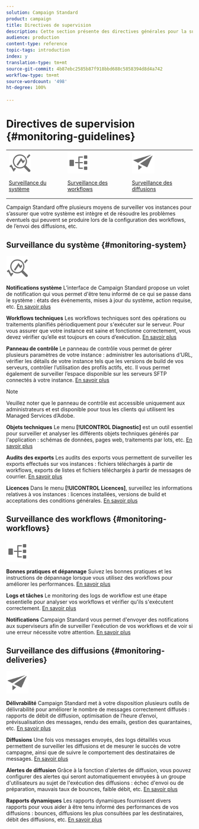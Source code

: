 ```yaml
---
solution: Campaign Standard
product: campaign
title: Directives de supervision
description: Cette section présente des directives générales pour la surveillance de Campaign Standard.
audience: production
content-type: reference
topic-tags: introduction
index: y
translation-type: tm+mt
source-git-commit: 4b87ebc2585b87f918bbd688c5858394d8d4a742
workflow-type: tm+mt
source-wordcount: '498'
ht-degree: 100%

---
```



# Directives de supervision {#monitoring-guidelines}

<table>
<tr><td><img src="assets/do-not-localize/icon_system.svg" width="60px"><p><a href="#monitoring-system">Surveillance du système</a></p></td>
<td><img src="assets/do-not-localize/icon_workflows.svg" width="60px"><p><a href="#moniroting-workflows">Surveillance des workflows</a></p></td>
<td><img src="assets/do-not-localize/icon_send.svg" width="60px"><p><a href="#monitoring-deliveries">Surveillance des diffusions</a></p></td></tr>
</table>

Campaign Standard offre plusieurs moyens de surveiller vos instances pour s’assurer que votre système est intègre et de résoudre les problèmes éventuels qui peuvent se produire lors de la configuration des workflows, de l’envoi des diffusions, etc.

## Surveillance du système {#monitoring-system}

<img src="assets/do-not-localize/icon_system.svg" width="60px">

**Notifications système**
L’interface de Campaign Standard propose un volet de notification qui vous permet d&#39;être tenu informé de ce qui se passe dans le système : états des événements, mises à jour du système, action requise, etc. [En savoir plus](../../start/using/interface-description.md#top-bar)


**Workflows techniques**
Les workflows techniques sont des opérations ou traitements planifiés périodiquement pour s&#39;exécuter sur le serveur. Pour vous assurer que votre instance est saine et fonctionne correctement, vous devez vérifier qu’elle est toujours en cours d’exécution. [En savoir plus](../../administration/using/technical-workflows.md)

**Panneau de contrôle**
Le panneau de contrôle vous permet de gérer plusieurs paramètres de votre instance : administrer les autorisations d’URL, vérifier les détails de votre instance tels que les versions de build de vos serveurs, contrôler l’utilisation des profils actifs, etc. Il vous permet également de surveiller l’espace disponible sur les serveurs SFTP connectés à votre instance. [En savoir plus](https://docs.adobe.com/content/help/fr-FR/control-panel/using/control-panel-home.html)

>[!NOTE]
>
>Veuillez noter que le panneau de contrôle est accessible uniquement aux administrateurs et est disponible pour tous les clients qui utilisent les Managed Services d’Adobe.

**Objets techniques**
Le menu **[!UICONTROL Diagnostic]** est un outil essentiel pour surveiller et analyser les différents objets techniques générés par l&#39;application : schémas de données, pages web, traitements par lots, etc. [En savoir plus](../../developing/using/monitoring-data-model-changes.md)

**Audits des exports**
Les audits des exports vous permettent de surveiller les exports effectués sur vos instances : fichiers téléchargés à partir de workflows, exports de listes et fichiers téléchargés à partir de messages de courrier.
[En savoir plus](../../administration/using/auditing-export-logs.md)

**Licences**
Dans le menu **[!UICONTROL Licences]**, surveillez les informations relatives à vos instances : licences installées, versions de build et acceptations des conditions générales.
[En savoir plus](../../administration/using/licenses.md)

## Surveillance des workflows {#monitoring-workflows}

<img src="assets/do-not-localize/icon_workflows.svg" width="60px">

**Bonnes pratiques et dépannage**
Suivez les bonnes pratiques et les instructions de dépannage lorsque vous utilisez des workflows pour améliorer les performances.
[En savoir plus](../../automating/using/best-practices-workflows.md)

**Logs et tâches**
Le monitoring des logs de workflow est une étape essentielle pour analyser vos workflows et vérifier qu&#39;ils s&#39;exécutent correctement.
[En savoir plus](../../automating/using/monitoring-workflow-execution.md#workflow-log-and-tasks)

**Notifications**
Campaign Standard vous permet d&#39;envoyer des notifications aux superviseurs afin de surveiller l&#39;exécution de vos workflows et de voir si une erreur nécessite votre attention.
[En savoir plus](../../automating/using/monitoring-workflow-execution.md#error-management)

## Surveillance des diffusions {#monitoring-deliveries}

<img src="assets/do-not-localize/icon_send.svg" width="60px">

**Délivrabilité**
Campaign Standard met à votre disposition plusieurs outils de délivrabilité pour améliorer le nombre de messages correctement diffusés : rapports de débit de diffusion, optimisation de l’heure d’envoi, prévisualisation des messages, rendu des emails, gestion des quarantaines, etc.
[En savoir plus](../../sending/using/about-deliverability.md)

**Diffusions**
Une fois vos messages envoyés, des logs détaillés vous permettent de surveiller les diffusions et de mesurer le succès de votre campagne, ainsi que de suivre le comportement des destinataires de messages.
[En savoir plus](../../sending/using/monitoring-a-delivery.md)

**Alertes de diffusion**
Grâce à la fonction d&#39;alertes de diffusion, vous pouvez configurer des alertes qui seront automatiquement envoyées à un groupe d&#39;utilisateurs au sujet de l&#39;exécution des diffusions : échec d&#39;envoi ou de préparation, mauvais taux de bounces, faible débit, etc.
[En savoir plus](../../sending/using/receiving-alerts-when-failures-happen.md)

**Rapports dynamiques**
Les rapports dynamiques fournissent divers rapports pour vous aider à être tenu informé des performances de vos diffusions : bounces, diffusions les plus consultées par les destinataires, débit des diffusions, etc.
[En savoir plus](../../reporting/using/about-dynamic-reports.md)
